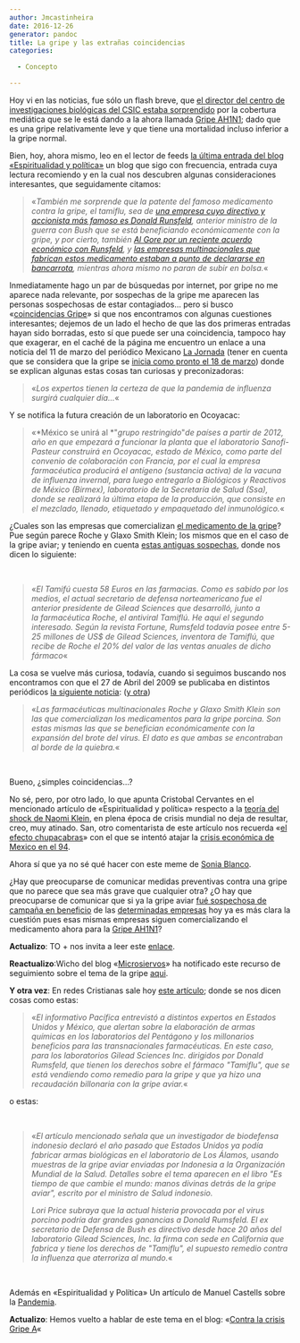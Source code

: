 ```yaml
---
author: Jmcastinheira
date: 2016-12-26
generator: pandoc
title: La gripe y las extrañas coincidencias
categories:

  - Concepto

---
```




Hoy vi en las noticias, fue sólo un flash breve, que [el director del
centro de investigaciones biológicas del CSIC estaba
sorprendido](http://www.rtve.es/noticias/20090504/experto-del-csic-dice-que-virus-bastante-normal-que-comporta-como-una-gripe-leve/274448.shtml)
por la cobertura mediática que se le está dando a la ahora llamada
[Gripe AH1N1](http://es.wikipedia.org/wiki/Brote_de_gripe_A_%28H1N1%29_de_2009);
dado que es una gripe relativamente leve y que tiene una mortalidad
incluso inferior a la gripe normal.

Bien, hoy, ahora mismo, leo en el lector de feeds [la última entrada del
blog «Espiritualidad y
política»](http://espiritualidadypolitica.blogspot.com/2009/05/reflexiones-acerca-de-la-posible.html)
un blog que sigo con frecuencia, entrada cuya lectura recomiendo y en la
cual nos descubren algunas consideraciones interesantes, que
seguidamente citamos:

> «*También me sorprende que la patente del famoso medicamento contra la
> gripe, el tamiflu, sea de *[*una empresa cuyo directivo y accionista
> más famoso es Donald
> Runsfeld*](http://www.nytimes.com/2005/10/28/politics/28rummy.html?_r=1)*,
> anterior ministro de la guerra con Bush que se está beneficiando
> económicamente con la gripe, y por cierto, también *[*Al Gore por un
> reciente acuerdo económico con
> Runsfeld*](http://willyloman.wordpress.com/2009/04/26/al-gores-venture-capital-firm-set-to-reap-rewards-on-swine-flu/)*,
> y *[*las empresas multinacionales que fabrican estos medicamento
> estaban a punto de declararse en
> bancarrota*](http://www.youtube.com/watch?v=xV59ftdBeoY&feature=channel_page)*,
> mientras ahora mismo no paran de subir en bolsa.*«

Inmediatamente hago un par de búsquedas por internet, por gripe no me
aparece nada relevante, por sospechas de la gripe me aparecen las
personas sospechosas de estar contagiados... pero si busco
«[coincidencias
Gripe](http://www.google.es/search?hl=es&rlz=1C1CHNG_esES326ES326&q=gripe+coincidencia&btnG=Buscar&meta=)»
si que nos encontramos con algunas cuestiones interesantes; dejemos de
un lado el hecho de que las dos primeras entradas hayan sido borradas,
esto sí que puede ser una coincidencia, tampoco hay que exagerar, en el
caché de la página me encuentro un enlace a una noticia del 11 de marzo
del periódico Mexicano [La
Jornada](http://www.jornada.unam.mx/2009/03/11/index.php?section=ciencias&article=a02n1cie) (tener
en cuenta que se considera que la gripe se [inicia como pronto el 18 de
marzo](http://es.wikipedia.org/wiki/Brote_de_gripe_A_%28H1N1%29_de_2009))
donde se explican algunas estas cosas tan curiosas y preconizadoras:

> «*Los expertos tienen la certeza de que la pandemia de influenza
> surgirá cualquier día...*«

Y se notifica la futura creación de un laboratorio en Ocoyacac:

> «*México se unirá al *"*grupo restringido*"*de países a partir de
> 2012, año en que empezará a funcionar la planta que el laboratorio
> Sanofi-Pasteur construirá en Ocoyacac, estado de México, como parte
> del convenio de colaboración con Francia, por el cual la empresa
> farmacéutica producirá el antígeno (sustancia activa) de la vacuna de
> influenza invernal, para luego entregarlo a Biológicos y Reactivos de
> México (Birmex), laboratorio de la Secretaría de Salud (Ssa), donde se
> realizará la última etapa de la producción, que consiste en el
> mezclado, llenado, etiquetado y empaquetado del inmunológico.*«

¿Cuales son las empresas que comercializan [el medicamento de la
gripe](http://www.deganadores.com/index.php?option=com_content&view=article&id=210:cura-tratamiento-vacuna-para-la-gripe-porcina-o-influenza-a-h1n1&catid=123:gripe-porcina&Itemid=53)?
Pue según parece Roche y Glaxo Smith Klein; los mismos que en el caso de
la gripe aviar; y teniendo en cuenta [estas antiguas
sospechas](http://www.odg.cat/documents/deutes/b40_GripeAviar_Es.pdf),
donde nos dicen lo siguiente:

 

> «*El Tamifú cuesta 58 Euros en las farmacias. Como es sabido por los
> medios, el actual secretario de defensa norteamericano fue el anterior
> presidente de Gilead Sciences que desarrolló, junto a la farmacéutica
> Roche, el antiviral Tamiflú. He aquí el segundo interesado. Según la
> revista Fortune, Rumsfeld todavía posee entre 5-25 millones de US\$ de
> Gilead Sciences, inventora de Tamiflú, que recibe de Roche el 20% del
> valor de las ventas anuales de dicho fármaco*«

La cosa se vuelve más curiosa, todavía, cuando si seguimos buscando nos
encontramos con que el 27 de Abril del 2009 se publicaba en distintos
periódicos [la siguiente
noticia](http://www.radiomundial.com.ve/yvke/noticia.php?t=23595&highlight=&sid=7a8ece7c77b96b31c4ab7d7c65abe4fe):
([y otra](http://www.abrebrecha.com/articulos.php?id=20403))

> «*Las farmacéuticas multinacionales Roche y Glaxo Smith Klein son las
> que comercializan los medicamentos para la gripe porcina. Son estas
> mismas las que se benefician económicamente con la expansión del brote
> del virus. El dato es que ambas se encontraban al borde de la
> quiebra.*«

 

Bueno, ¿simples coincidencias...?

No sé, pero, por otro lado, lo que apunta Cristobal Cervantes en el
mencionado artículo de «Espiritualidad y política» respecto a la [teoría
del shock de Naomi
Klein](http://espiritualidadypolitica.blogspot.com/2007/10/la-doctrina-del-shock-de-naomi-klein.html),
en plena época de crisis mundial no deja de resultar, creo, muy atinado.
San, otro comentarista de este artículo nos recuerda «[el efecto
chupacabras](http://criticapura.com/2009/04/el-efecto-chupacabras/)» con
el que se intentó atajar la [crisis económica de Mexico en el
94](http://es.wikipedia.org/wiki/Crisis_econ%C3%B3mica_de_M%C3%A9xico_de_1994).

Ahora sí que ya no sé qué hacer con este meme de [Sonia
Blanco](http://www.filmica.com/sonia_blanco/archivos/009467.html).

¿Hay que preocuparse de comunicar medidas preventivas contra una gripe
que no parece que sea más grave que cualquier otra? ¿O hay que
preocuparse de comunicar que si ya la gripe aviar [fué sospechosa de
campaña en beneficio](http://www.rel-uita.org/salud/gripe-aviar-2.htm)
de las [determinadas
empresas](http://www.google.es/search?rlz=1C1CHNG_esES326ES326&sourceid=chrome&ie=UTF-8&q=Roche+y+Glaxo+Smith+Klein)
hoy ya es más clara la cuestión pues esas mismas empresas siguen
comercializando el medicamento ahora para
la [Gripe AH1N1](http://es.wikipedia.org/wiki/Brote_de_gripe_A_%28H1N1%29_de_2009)?

**Actualizo**: TO + nos invita a leer este
[enlace](http://www.lavozdelsandinismo.com/internacionales/2009-04-27/alertan-sobre-negocio-de-donald-rumsfeld-con-la-gripe-porcina/).

**Reactualizo**:Wicho del blog
«[Microsiervos](http://www.microsiervos.com/archivo/ciencia/informacion-nueva-gripe-en-mc2.html)»
ha notificado este recurso de seguimiento sobre el tema de la gripe
[aqui](http://www.wikiteca.org/nueva-gripe).

**Y otra vez**: En redes Cristianas sale hoy [este
artículo](http://www.redescristianas.net/2009/05/10/expertos-alertan-sobre-guerra-biologica-y-negocio-de-donald-rumsfeld-con-la-gripe-porcina/);
donde se nos dicen cosas como estas:

> «*El informativo Pacífica entrevistó a distintos expertos en Estados
> Unidos y México, que alertan sobre la elaboración de armas químicas en
> los laboratorios del Pentágono y los millonarios beneficios para las
> transnacionales farmacéuticas. En este caso, para los laboratorios
> Gilead Sciences Inc. dirigidos por Donald Rumsfeld, que tienen los
> derechos sobre el fármaco "Tamiflu", que se está vendiendo como
> remedio para la gripe y que ya hizo una recaudación billonaria con la
> gripe aviar.*«

o estas:

 

> «*El artículo mencionado señala que un investigador de biodefensa
> indonesio declaró el año pasado que Estados Unidos ya podía fabricar
> armas biológicas en el laboratorio de Los Álamos, usando muestras de
> la gripe aviar enviadas por Indonesia a la Organización Mundial de la
> Salud. Detalles sobre el tema aparecen en el libro "Es tiempo de que
> cambie el mundo: manos divinas detrás de la gripe aviar", escrito por
> el ministro de Salud indonesio.*
>
> *Lori Price subraya que la actual histeria provocada por el virus
> porcino podría dar grandes ganancias a Donald Rumsfeld. El ex
> secretario de Defensa de Bush es directivo desde hace 20 años del
> laboratorio Gilead Sciences, Inc. la firma con sede en California que
> fabrica y tiene los derechos de "Tamiflu", el supuesto remedio contra
> la influenza que aterroriza al mundo.*«

 

Además en «Espiritualidad y Política» Un artículo de Manuel Castells
sobre la
[Pandemia](http://espiritualidadypolitica.blogspot.com/2009/05/pandemia-por-manuel-castells.html).

**Actualizo**: Hemos vuelto a hablar de este tema en el blog: «[Contra
la crisis Gripe
A](http://entelequia.bligoo.com/content/view/596120/Contra-la-crisis-Gripe-A.html)«
